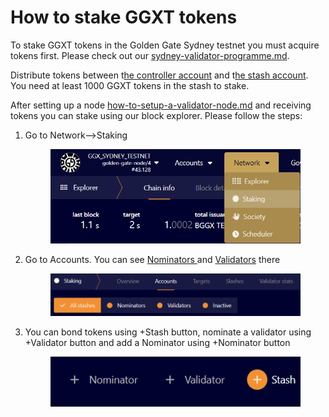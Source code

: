# How to stake GGXT tokens

To stake GGXT tokens in the Golden Gate Sydney testnet you must acquire tokens first. Please check out our [sydney-validator-programme.md](sydney-validator-programme.md "mention").

Distribute tokens between t[he controller account](../#controller-account) and t[he stash account](../#stash-account). You need at least 1000 GGXT tokens in the stash to stake.

After setting up a node [how-to-setup-a-validator-node.md](how-to-setup-a-validator-node.md "mention") and receiving tokens you can stake using our block explorer. Please follow the steps:

1.  Go to Network-->Staking

    <figure><img src="../.gitbook/assets/image (4) (1) (1).png" alt=""><figcaption></figcaption></figure>
2.  &#x20;Go to Accounts. You can see [Nominators ](../#nominator)and [Validators](../#validator) there

    <figure><img src="../.gitbook/assets/image (3) (1).png" alt=""><figcaption></figcaption></figure>
3.  You can bond tokens using +Stash button, nominate a validator using +Validator button and add a Nominator using +Nominator button

    <figure><img src="../.gitbook/assets/image (1).png" alt=""><figcaption></figcaption></figure>
